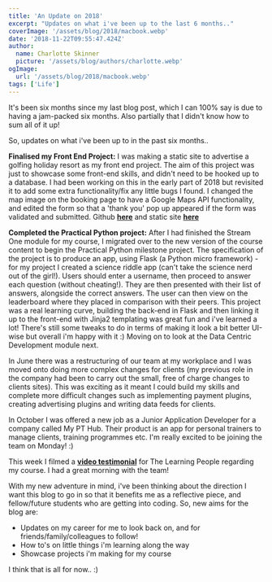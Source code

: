 ```yaml
---
title: 'An Update on 2018'
excerpt: "Updates on what i've been up to the last 6 months.."
coverImage: '/assets/blog/2018/macbook.webp'
date: '2018-11-22T09:55:47.424Z'
author:
  name: Charlotte Skinner
  picture: '/assets/blog/authors/charlotte.webp'
ogImage:
  url: '/assets/blog/2018/macbook.webp'
tags: ['Life']
---
```


It's been six months since my last blog post, which I can 100% say is due to having a jam-packed six months. Also partially that I didn't know how to sum all of it up!

So, updates on what i've been up to in the past six months..

**Finalised my Front End Project:** I was making a static site to advertise a golfing holiday resort as my front end project. The aim of this project was just to showcase some front-end skills, and didn't need to be hooked up to a database. I had been working on this in the early part of 2018 but revisited it to add some extra functionality/fix any little bugs I found. I changed the map image on the booking page to have a Google Maps API functionality, and edited the form so that a 'thank you' pop up appeared if the form was validated and submitted. Github **[here](https://github.com/charlotteskinner90/teeinthesun")** and static site **[here](https://charlotteskinner90.github.io/teeinthesun/)**

**Completed the Practical Python project:** After I had finished the Stream One module for my course, I migrated over to the new version of the course content to begin the Practical Python milestone project. The specification of the project is to produce an app, using Flask (a Python micro framework) - for my project I created a science riddle app (can't take the science nerd out of the girl!). Users should enter a username, then proceed to answer each question (without cheating!). They are then presented with their list of answers, alongside the correct answers. The user can then view on the leaderboard where they placed in comparison with their peers. This project was a real learning curve, building the back-end in Flask and then linking it up to the front-end with Jinja2 templating was great fun and i've learned a lot! There's still some tweaks to do in terms of making it look a bit better UI-wise but overall i'm happy with it :) Moving on to look at the Data Centric Development module next.

In June there was a restructuring of our team at my workplace and I was moved onto doing more complex changes for clients (my previous role in the company had been to carry out the small, free of charge changes to clients sites). This was exciting as it meant I could build my skills and complete more difficult changes such as implementing payment plugins, creating advertising plugins and writing data feeds for clients.

In October I was offered a new job as a Junior Application Developer for a company called My PT Hub. Their product is an app for personal trainers to manage clients, training programmes etc. I'm really excited to be joining the team on Monday! :)

This week I filmed a **[video testimonial](https://youtu.be/p4jLEBx6x_M)** for The Learning People regarding my course. I had a great morning with the team!

With my new adventure in mind, i've been thinking about the direction I want this blog to go in so that it benefits me as a reflective piece, and fellow/future students who are getting into coding. So, new aims for the blog are:

* Updates on my career for me to look back on, and for friends/family/colleagues to follow!
* How to's on little things i'm learning along the way
* Showcase projects i'm making for my course

I think that is all for now.. :)
